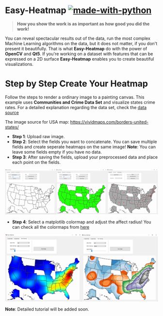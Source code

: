 # Easy-Heatmap [![made-with-python](https://img.shields.io/badge/Made%20with-Python-1f425f.svg)](https://www.python.org/)

> **How you show the work is as important as how good you did the work!**

You can reveal spectacular results out of the data, run the most complex Machine Learning algorithms on the data, but it does not matter, if you don't present it beautifully. That is what **Easy-Heatmap** do with the power of **OpenCV** and **Qt5**. If you're working on a dataset with features that can be expressed on a 2D surface **Easy-Heatmap** enables you to create beautiful visualizations.

# Step by Step Create Your Heatmap
Follow the steps to render a ordinary image to a painting canvas. 
This example uses **Communities and Crime Data Set** and visualize states crime rates. For a detailed explanation regarding the data set, check the [data source](https://archive.ics.uci.edu/ml/datasets/Communities+and+Crime)

The image source for USA map: https://vividmaps.com/borders-united-states/
- **Step 1**: Upload raw image.
- **Step 2**: Select the fields you want to concatenate. You can save multiple fields and create seperate heatmaps on the same image!
**Note**: You can leave some fields empty if you have no data.
- **Step 3**: After saving the fields, upload your preprocessed data and place each point on the fields.

![1-2](screenshots/easy_heatmap_step_3.png)

- **Step 4**: Select a matplotlib colormap and adjust the affect radius! You can check all the colormaps from [here](https://matplotlib.org/3.1.0/tutorials/colors/colormaps.html)

![3](screenshots/easy_heatmap_step_1-2.png)

**Note**: Detailed tutorial will be added soon.
